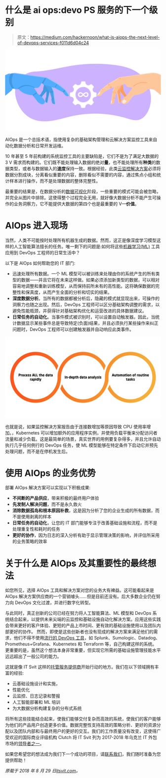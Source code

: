# 什么是 ai ops:devo PS 服务的下一个级别

> 原文：<https://medium.com/hackernoon/what-is-aiops-the-next-level-of-devops-services-f011d6d04c24>

![](img/e73ef326a7dae8dd7b3d29e570c4bb68.png)

AIOps 是一个总括术语，指使用复杂的基础架构管理和云解决方案监控工具来自动化数据分析和日常开发运维。

10 年甚至 5 年前构建的系统监控工具的主要缺陷是，它们不是为了满足大数据的 3 V 需求而构建的。它们既不能处理输入数据的绝对**量**，也不能处理所有**种类**的数据类型，或者与数据输入的**速度**保持一致。根据经验，此类[云监控解决方案](https://itsvit.com/blog/5-parts-svit-logging-monitoring-toolkit/)必须将数据分割成块，分离看似重要的内容，删除看似不需要的内容，通过焦点小组和统计样本进行操作，而不是处理数据的整体完整性。

最重要的结果是，在数据分析的[数据可视化](https://itsvit.com/blog/big-data-visualization-principles/)阶段，一些重要的模式可能会被忽略，并完全从图片中排除。这使得整个过程完全无用，就好像大数据分析不能产生可操作的业务洞察力，它不能提供大数据的第四个也是最重要的 V—**价值**。

# AIOps 进入现场

当然，人类不可能按时处理所有机器生成的数据。然而，这正是像深度学习模型这样的人工智能算法擅长的任务。唯一剩下的问题是:如何将这些[机器学习(ML)](https://itsvit.com/blog/future-ai-deep-learning-much/) 工具应用到 DevOps 工程师的日常生活中？

以下是 AIOps 如何帮助您的 IT 部门:

*   迅速处理所有数据。一个 ML 模型可以被训练来处理由你的系统产生的所有类型的数据——并且它将在未来这样做。如果必须添加新类型的数据，可以相对容易地调整和重新训练模型，从而保持前所未有的高性能。这将确保数据的完整性和保真度，从而产生全面的分析和切实的结果。
*   **深度数据分析**。当所有的数据都被分析后，隐藏的模式就显现出来，可操作的洞察力也随之出现。然后，DevOps 工程师可以区分基础架构调整的需求，以避免性能瓶颈，并获得针对基础架构优化和运营改进的具体数据建议。
*   **日常任务的自动化**。当事件模式被识别时，可以设置自动触发器。因此，当统计数据显示某些事件总是导致特定(负面)结果，并且必须执行某些操作来纠正问题时，DevOps 工程师可以创建触发器并自动响应此类事件。

![](img/d9472ee2daa3c61ee4e95b4a3e55405a.png)

也就是说，如果监控解决方案报告由于连接数增加等原因导致 CPU 使用率增加。，Kubernetes 可以增加额外的应用程序实例，并使用负载平衡来分配访问者流量和减少负载。这是最简单的场景，真实世界的用例要复杂得多，并且允许自动执行几乎任何例行的 DevOps 任务，使 ML 模型能够在特定条件下启动它并预先处理问题，而不是在停机发生后。

# 使用 AIOps 的业务优势

部署 AIOps 解决方案可以实现以下积极成果:

*   **不间断的产品供应**，带来积极的最终用户体验
*   **先发制人解决问题**，而不是永久救火
*   **消除数据孤岛和根本原因补救**，这是因为分析了您的企业生成的所有数据，而不是使用剥离的样本
*   **日常任务的自动化**，让您的 IT 部门能够专注于改善基础设施和流程，而不是处理重复性和耗时的任务
*   **更好的协作**，因为日志的深入分析有助于显示管理决策的影响，并评估所采用的业务策略的效率

# 关于什么是 AIOps 及其重要性的最终想法

如您所见，选择 AIOps 工具和解决方案对您的业务大有裨益。这可能看起来是 AIOps 解决方案供应商的一个营销噱头……但是目前还没有。后大多数企业仍在努力向 DevOps 文化过渡，并进行数字化转型。

与此同时，真正创新的公司已经在努力将人工智能算法、ML 模型和 DevOps 系统结合起来，以提供未来尖端的云监控和基础设施自动化解决方案。应用这些实践会带来更好的客户体验、更短的产品上市时间、更有效的基础设施使用以及团队内部更好的协作。
然而，即使是这些创新者也没有现成的解决方案来满足他们的需求，他们不得不使用[流行的 DevOps 工具](https://itsvit.com/blog/must-have-devops-tools-make-things-right-get-go/)，如 Splunk、Sumologic、Datadog、Prometheus+Grafana、Kubernetes 和 Terraform 等，自己构建这样的系统。更重要的是，虽然这个想法本身非常重要，但实现它所需的基础设施管理技能水平远远超出了一般公司的能力。

这就是像 IT Svit 这样的[托管服务提供商](https://clutch.co/it-services/msp)开始行动的地方。我们在以下领域拥有丰富的经验:

*   云基础设施设计和实施，
*   性能优化
*   云监控、日志记录和警报
*   人工智能部署和 ML 培训
*   为大数据分析构建复杂的分布式系统

将所有这些技能结合起来，使我们能够交付复杂而高效的系统，使我们的客户能够为他们的产品用户创造更多价值。数据完整性支持高效的策略分析、更好的资源分配以及团队内部和与最终用户的更好的交互。我们的工作质量没有改变，这使得广受欢迎的国际商业评级机构 Clutch 将 IT Svit 列为 2017-2018 年乌克兰 IT 外包市场的[领导者之一](https://clutch.co/it-services/ukraine/leaders-matrix)。

如果您希望您的想法成为我们下一个成功的项目，请[联系我们](https://itsvit.com/contacts/)，我们随时准备为您提供帮助！

*原载于 2018 年 8 月 29 日*[*itsvit.com*](https://itsvit.com/blog/aiops-next-level-devops-services/)*。*